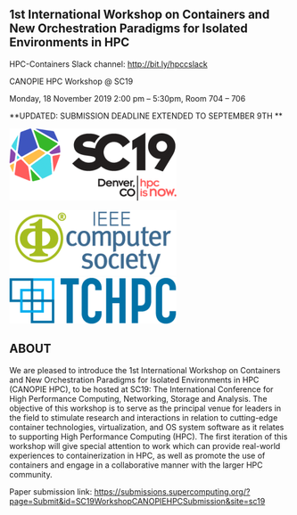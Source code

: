 ## 1st International Workshop on Containers and New Orchestration Paradigms for Isolated Environments in HPC

HPC-Containers Slack channel: http://bit.ly/hpccslack

CANOPIE HPC Workshop @ SC19

Monday, 18 November 2019 2:00 pm – 5:30pm, Room 704 – 706

**UPDATED: SUBMISSION DEADLINE EXTENDED TO SEPTEMBER 9TH **

![SC19](../../images/sc19-300x130.png)

![IEEE](../../images/ieee.png) ![TCHPC](../../images/tchpc_logo_cmyk-300x84.png)


## ABOUT

We are pleased to introduce the 1st International Workshop on Containers and New Orchestration Paradigms for Isolated Environments in HPC (CANOPIE HPC), to be hosted at SC19: The International Conference for High Performance Computing, Networking, Storage and Analysis. The objective of this workshop is to serve as the principal venue for leaders in the field to stimulate research and interactions in relation to cutting-edge container technologies, virtualization, and OS system software as it relates to supporting High Performance Computing (HPC). The first iteration of this workshop will give special attention to work which can provide real-world experiences to containerization in HPC, as well as promote the use of containers and engage in a collaborative manner with the larger HPC community.

Paper submission link: https://submissions.supercomputing.org/?page=Submit&id=SC19WorkshopCANOPIEHPCSubmission&site=sc19
